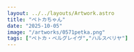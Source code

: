 ```yaml
---
layout: ../../layouts/Artwork.astro
title: "ペトカちゃん"
date: "2025-10-05"
image: "/artworks/0571petka.png"
tags: ["ペトカ・ベルグレイヴ","ハルスベリヤ"]
---
```


